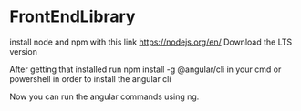 # FrontEndLibrary

install node and npm with this link
https://nodejs.org/en/
Download the LTS version

After getting that installed run
npm install -g @angular/cli
in your cmd or powershell in order to install the angular cli

Now you can run the angular commands using ng.